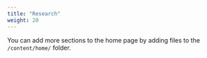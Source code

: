 ```yaml
---
title: "Research"
weight: 20
---
```


You can add more sections to the home page by adding files to the `/content/home/` folder.
